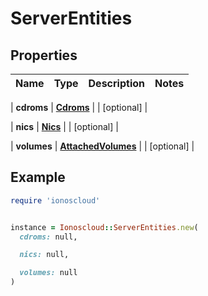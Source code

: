 # ServerEntities

## Properties

| Name | Type | Description | Notes |
| ---- | ---- | ----------- | ----- |

| **cdroms** | [**Cdroms**](Cdroms.md) |  | [optional] |

| **nics** | [**Nics**](Nics.md) |  | [optional] |

| **volumes** | [**AttachedVolumes**](AttachedVolumes.md) |  | [optional] |

## Example

```ruby
require 'ionoscloud'


instance = Ionoscloud::ServerEntities.new(
  cdroms: null,

  nics: null,

  volumes: null
)
```

